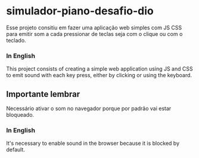 # simulador-piano-desafio-dio

Esse projeto consitiu em fazer uma aplicação web simples com JS CSS para emitir som a cada pressionar de teclas seja com o clique ou com o teclado.

### In English

This project consists of creating a simple web application using JS and CSS to emit sound with each key press, either by clicking or using the keyboard.

## Importante lembrar

Necessário ativar o som no navegador porque por padrão vai estar bloqueado.

### In English

It's necessary to enable sound in the browser because it is blocked by default.
